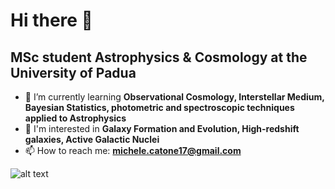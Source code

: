 # Hi there 👋

## MSc student Astrophysics & Cosmology at the University of Padua

- 🌱 I’m currently learning **Observational Cosmology, Interstellar Medium, Bayesian Statistics, photometric and spectroscopic techniques applied to Astrophysics**
- 🔭 I'm interested in **Galaxy Formation and Evolution, High-redshift galaxies, Active Galactic Nuclei**
- 📫 How to reach me: **michele.catone17@gmail.com**

![alt text](https://stsci-opo.org/STScI-01EVT1FKH8PG84VCBRRPEZHS22.jpg)

<!--
**AstroMichele/AstroMichele** is a ✨ _special_ ✨ repository because its `README.md` (this file) appears on your GitHub profile.

Here are some ideas to get you started:

- 🔭 I’m currently working on ...
- 🌱 I’m currently learning ...
- 👯 I’m looking to collaborate on ...
- 🤔 I’m looking for help with ...
- 💬 Ask me about ...
- 📫 How to reach me: ...
- 😄 Pronouns: ...
- ⚡ Fun fact: ...
-->
